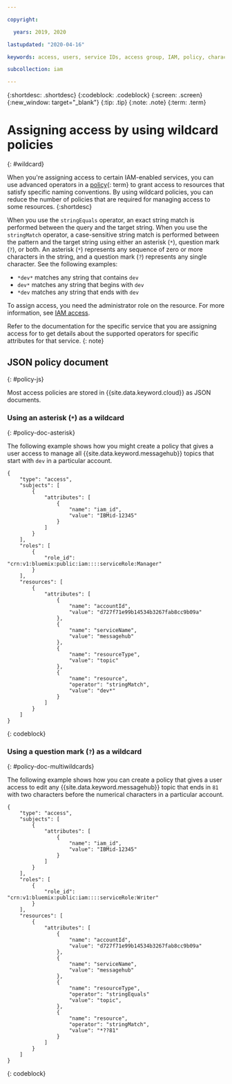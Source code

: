 ```yaml
---

copyright:

  years: 2019, 2020

lastupdated: "2020-04-16"

keywords: access, users, service IDs, access group, IAM, policy, characters, wildcard, operators, asterisk, question mark, *, ?, JSON document, policy document

subcollection: iam

---
```


{:shortdesc: .shortdesc}
{:codeblock: .codeblock}
{:screen: .screen}
{:new_window: target="_blank"}
{:tip: .tip}
{:note: .note}
{:term: .term}

# Assigning access by using wildcard policies
{: #wildcard}

When you're assigning access to certain IAM-enabled services, you can use advanced operators in a [policy](#x2853407){: term} to grant access to resources that satisfy specific naming conventions. By using wildcard policies, you can reduce the number of policies that are required for managing access to some resources.
{:shortdesc}

When you use the `stringEquals` operator, an exact string match is performed between the query and the target string. When you use the `stringMatch` operator, a case-sensitive string match is performed between the pattern and the target string using either an asterisk (`*`), question mark (`?`), or both. An asterisk (`*`) represents any sequence of zero or more characters in the string, and a question mark (`?`) represents any single character. See the following examples:

  * `*dev*` matches any string that contains `dev`
  * `dev*` matches any string that begins with `dev`
  * `*dev` matches any string that ends with `dev`

To assign access, you need the administrator role on the resource. For more information, see [IAM access](/docs/iam?topic=iam-userroles).

Refer to the documentation for the specific service that you are assigning access for to get details about the supported operators for specific attributes for that service.
{: note}

## JSON policy document
{: #policy-js}

Most access policies are stored in {{site.data.keyword.cloud}} as JSON documents. 

### Using an asterisk (`*`) as a wildcard
{: #policy-doc-asterisk} 

The following example shows how you might create a policy that gives a user access to manage all {{site.data.keyword.messagehub}} topics that start with `dev` in a particular account. 

```
{
    "type": "access",
    "subjects": [
        {
            "attributes": [
                {
                    "name": "iam_id",
                    "value": "IBMid-12345"
                }
            ]
        }
    ],
    "roles": [
        {
            "role_id": "crn:v1:bluemix:public:iam::::serviceRole:Manager"
        }
    ],
    "resources": [
        {
            "attributes": [
                {
                    "name": "accountId",
                    "value": "d727f71e99b14534b3267fab8cc9b09a"
                },
                {
                    "name": "serviceName",
                    "value": "messagehub"
                },
                {
                    "name": "resourceType",
                    "value": "topic"
                },
                {
                    "name": "resource",
                    "operator": "stringMatch",
                    "value": "dev*"
                }
            ]
        }
    ]
}
```
{: codeblock}

### Using a question mark (`?`) as a wildcard
{: #policy-doc-multiwildcards} 

The following example shows how you can create a policy that gives a user access to edit any {{site.data.keyword.messagehub}} topic that ends in `81` with two characters before the numerical characters in a particular account. 

```
{
    "type": "access",
    "subjects": [
        {
            "attributes": [
                {
                    "name": "iam_id",
                    "value": "IBMid-12345"
                }
            ]
        }
    ],
    "roles": [
        {
            "role_id": "crn:v1:bluemix:public:iam::::serviceRole:Writer"
        }
    ],
    "resources": [
        {
            "attributes": [
                {
                    "name": "accountId",
                    "value": "d727f71e99b14534b3267fab8cc9b09a"
                },
                {
                    "name": "serviceName",
                    "value": "messagehub"
                },
                {
                    "name": "resourceType",
                    "operator": "stringEquals"
                    "value": "topic",
                },
                {
                    "name": "resource",
                    "operator": "stringMatch",
                    "value": "*??81"
                }
            ]
        }
    ]
}
```
{: codeblock}


